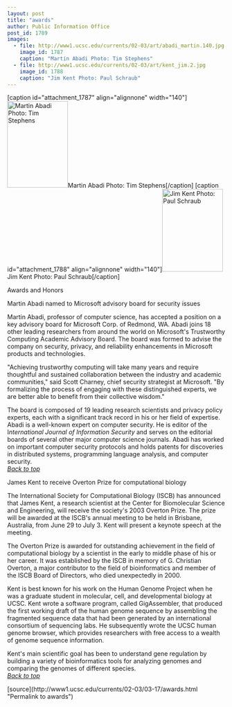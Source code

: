 ```yaml
---
layout: post
title: "awards"
author: Public Information Office
post_id: 1789
images:
  - file: http://www1.ucsc.edu/currents/02-03/art/abadi_martin.140.jpg
    image_id: 1787
    caption: "Martin Abadi Photo: Tim Stephens"
  - file: http://www1.ucsc.edu/currents/02-03/art/kent_jim.2.jpg
    image_id: 1788
    caption: "Jim Kent Photo: Paul Schraub"
---
```


[caption id="attachment_1787" align="alignnone" width="140"]<a href="http://localhost/mysite/wp-content/uploads/2003/03/abadi_martin.140.jpg"><img class="size-full wp-image-1787" src="http://localhost/mysite/wp-content/uploads/2003/03/abadi_martin.140.jpg" alt="Martin Abadi Photo: Tim Stephens" width="140" height="200" /></a>Martin Abadi Photo: Tim Stephens[/caption]
[caption id="attachment_1788" align="alignnone" width="140"]<a href="http://localhost/mysite/wp-content/uploads/2003/03/kent_jim.2.jpg"><img class="size-full wp-image-1788" src="http://localhost/mysite/wp-content/uploads/2003/03/kent_jim.2.jpg" alt="Jim Kent Photo: Paul Schraub" width="140" height="191" /></a>Jim Kent Photo: Paul Schraub[/caption]
<p class="pagehead">
  Awards and Honors
</p>
<p>
  <span class="sectionhead"><a name="abadi" id="abadi"></a>Martin Abadi named to Microsoft advisory board for security issues</span>
</p>
<p>
  Martin Abadi, professor of computer science, has accepted a position on a key advisory board for Microsoft Corp. of Redmond, WA. Abadi joins 18 other leading researchers from around the world on Microsoft's Trustworthy Computing Academic Advisory Board. The board was formed to advise the company on security, privacy, and reliability enhancements in Microsoft products and technologies.<br>
</p>
<p>
  "Achieving trustworthy computing will take many years and require thoughtful and sustained collaboration between the industry and academic communities," said Scott Charney, chief security strategist at Microsoft. "By formalizing the process of engaging with these distinguished experts, we are better able to benefit from their collective wisdom."<br>
</p>
<p>
  The board is composed of 19 leading research scientists and privacy policy experts, each with a significant track record in his or her field of expertise.<br>
  Abadi is a well-known expert on computer security. He is editor of the I<i>nternational Journal of Information Security</i> and serves on the editorial boards of several other major computer science journals. Abadi has worked on important computer security protocols and holds patents for discoveries in distributed systems, programming language analysis, and computer security.<br>
  <i><a href="#abadi">Back to top</a></i>
</p>
<p>
  <span class="sectionhead"><a name="kent" id="kent"></a>James Kent to receive Overton Prize for computational biology</span><br>
</p>
<p>
  The International Society for Computational Biology (ISCB) has announced that James Kent, a research scientist at the Center for Biomolecular Science and Engineering, will receive the society's 2003 Overton Prize. The prize will be awarded at the ISCB's annual meeting to be held in Brisbane, Australia, from June 29 to July 3. Kent will present a keynote speech at the meeting.<br>
</p>
<p>
  The Overton Prize is awarded for outstanding achievement in the field of computational biology by a scientist in the early to middle phase of his or her career. It was established by the ISCB in memory of G. Christian Overton, a major contributor to the field of bioinformatics and member of the ISCB Board of Directors, who died unexpectedly in 2000.
</p>
<p>
  Kent is best known for his work on the Human Genome Project when he was a graduate student in molecular, cell, and developmental biology at UCSC. Kent wrote a software program, called GigAssembler, that produced the first working draft of the human genome sequence by assembling the fragmented sequence data that had been generated by an international consortium of sequencing labs. He subsequently wrote the UCSC human genome browser, which provides researchers with free access to a wealth of genome sequence information.<br>
</p>
<p>
  Kent's main scientific goal has been to understand gene regulation by building a variety of bioinformatics tools for analyzing genomes and comparing the genomes of different species.<br>
  <i><a href="#abadi">Back to top</a></i>
</p>
<p>

</p>
[source](http://www1.ucsc.edu/currents/02-03/03-17/awards.html "Permalink to awards")
